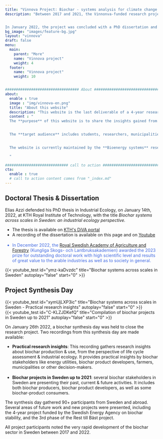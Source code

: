 ```yaml
---
title: "Vinnova Project: Biochar - systems analysis for climate change mitigation"
description: "Between 2017 and 2021, the Vinnonva-funded research project was carried out at KTH Royal Institute of Technology. The project was called *Biochar - systems analysis for climate change mitigation*. The project evaluated the energy, climate and environmental implications of deploying biochar technologies in Sweden. 


In January 2022, the project was concluded with a PhD dissertation and a synthesis day. Recordings of these events are available below."
bg_image: "images/feature-bg.jpg"
layout: "vinnova"
draft: false
menu:
  main:
    parent: "More"
    name: "Vinnova project"
    weight: 4
  footer:
    name: "Vinnova project"
    weight: 10


################################## About #####################################
about:
  enable : true
  image : "img/vinnova-en.png"
  title: "About this website"
  description: "This website is the last deliverable of a 4-year research project (2016-03392) funded by Vinnova , the Swedish innovation agency. The project evaluated the energy, climate and environmental implications of deploying biochar technologies in Sweden."
  content : "
  The **purpose** of this website is to share the insights gained from various case studies, in Sweden and beyond, but also to present methodologies, data and models for studying biochar systems.
  

  The **target audience** includes students, researchers, municipalities, consultants, and industrials, regardless of their prior level of knowledge on biochar or environmental systems analysis. 
  

  The website is currently maintained by the **Bioenergy systems** research group at the Swedish University of Agricultural Sciences (SLU). The contents are meant to be updated, with new case studies, data, and models. Contributions are welcome: either <u><a href='mailto:cecilia.sundberg@slu.se?subject=Contribution ideas for biochar-systems'> reach out to us</a></u> with suggestions, or check the <u><a href='https://github.com/SLU-biochar/biochar-systems-dev' target='_blank'>GitHub contribution guide</a></u>.

  "

############################# call to action #################################
cta:
  enable : true
  # call to action content comes from "_index.md"
---
```

<section class="section-sm section-light">
  <div class="container">
    <div class="row">
      <div class="col-md-12 section-title">
        <h2>Doctoral Thesis & Dissertation</h2>
      </div>
      <div class="col-md-6 text-left">  
        <p>
        Elias Azzi defended his PhD thesis in Industrial Ecology, on January 14th, 2022, at KTH Royal Institute of Technology, with the title <i>Biochar systems across scales in Sweden: an industrial ecology perspective.</i>
        </p>
        <p>
        <ul>
          <li>The thesis is available on <a href="http://urn.kb.se/resolve?urn=urn:nbn:se:kth:diva-303912" target="_blank">KTH's DiVA portal</a></li>
          <li>A recording of the dissertation is available on this page and on <a href="https://www.youtube.com/watch?v=ymz-kaDvzdc" target="_blank">Youtube</a></li>
          <br />
          <li style="color:#4169E1;">In December 2022, the <a href="https://www.ksla.se/2022/12/08/ksla-har-utsett-2023-ars-pris-och-beloningsmottagare/" target="_blank">Royal Swedish Academy of Agriculture and Forestry</a> (Kungliga Skogs- och Lantbruksakademien) awarded the 2023 prize for outstanding doctoral work with high scientific level and results of great value to the arable industries as well as to society in general.
           </li>
        </ul>
        </p>
      </div>
      <div class="col-md-6 text-left" style="margin-bottom:0.5em;">
        {{< youtube_test id="ymz-kaDvzdc" title="Biochar systems across scales in Sweden" autoplay="false" start="0" >}}
      </div>
    </div>
  </div>
</section>

<section class="section-sm section-dark">
  <div class="container">
    <div class="row">
      <div class="col-md-12 section-title">
        <h2>Project Synthesis Day</h2>
      </div>
      <div class="col-md-5 text-left" style="margin-bottom:0.5em;">
        {{< youtube_test id="xymUjLXP3ic" title="Biochar systems across scales in Sweden - Practical research insights" autoplay="false" start="0" >}}
        <br />
        {{< youtube_test id="C-KLZJDKefQ" title="Compilation of biochar projects in Sweden up to 2021" autoplay="false" start="0" >}}
      </div>
      <div class="col-md-7 text-left">  
        <p>On January 26th 2022, a biochar synthesis day was held to close the research project. Two recordings from this synthesis day are made available: </p>
        <p>
          <ul>
            <li><b>Practical research insights</b>: This recording gathers research insights about biochar production & use, from the perspective of life cycle assessment & industrial ecology. It provides practical insights by biochar stakeholders like energy utilities, biochar product developers, farmers, municipalities or other decision-makers.</li>
            <br />
            <li><b>Biochar projects in Sweden up to 2021</b>: several biochar stakeholders in Sweden are presenting their past, current & future activities. It includes both biochar producers, biochar product developers, as well as some biochar-product consumers.</li>
          </ul>
        </p>
        <p>The synthesis day gathered 90+ participants from Sweden and abroad. Several areas of future work and new projects were presented, including the 4-year project funded by the Swedish Energy Agency on biochar stability, and the 3rd phase of the Rest till Bäst project. 
        </p>
        <p>
        All project participants noted the very rapid development of the biochar sector in Sweden between 2017 and 2022.
        </p>
      </div>
    </div>
  </div>
</section>


